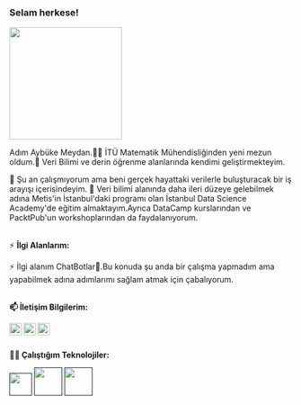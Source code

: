 ### Selam herkese! 

<img src="https://media.giphy.com/media/lIzAEoZEn571u/giphy.gif" width="200px">

Adım Aybüke Meydan.👩‍💻 İTÜ Matematik Mühendisliğinden yeni mezun oldum.🐝 Veri Bilimi ve derin öğrenme alanlarında kendimi geliştirmekteyim.


🔭 Şu an çalışmıyorum ama beni gerçek hayattaki verilerle buluşturacak bir iş arayışı içerisindeyim.
🌱 Veri bilimi alanında daha ileri düzeye gelebilmek adına Metis'in İstanbul'daki programı olan İstanbul Data Science Academy'de eğitim almaktayım.Ayrıca DataCamp kurslarından ve PacktPub'un workshoplarından da faydalanıyorum.


<br/>⚡ **İlgi Alanlarım:** <br/>

⚡ İlgi alanım ChatBotlar🤖.Bu konuda şu anda bir çalışma yapmadım ama yapabilmek adına adımlarımı sağlam atmak için çabalıyorum.

<br/>**📫 İletişim Bilgilerim:** <br/>

<a href="https://medium.com/@foreverflash95">
  <img align="left" alt="Medium" width="22px" src="https://cdn.jsdelivr.net/npm/simple-icons@v3/icons/medium.svg" />
</a>

<a href="https://www.linkedin.com/in/aybüke-meydan-330363162/">
  <img align="left" alt="Linkedin" width="22px" src="https://cdn.jsdelivr.net/npm/simple-icons@v3/icons/linkedin.svg" />
</a>

<a href="https://twitter.com/aybukemy">
 <img align="left" alt="Twitter" width="22px" src="https://cdn.jsdelivr.net/npm/simple-icons@v3/icons/twitter.svg" />
</a></br>


<br/> **👩‍💻 Çalıştığım Teknolojiler:**

<code><a href="" target="_blank"><img height="40" src="https://www.vectorlogo.zone/logos/python/python-official.svg"></a></code>
<code><a href="" target="_blank"><img height="50" src="https://www.vectorlogo.zone/logos/numpy/numpy-ar21.svg"></a></code>
<code><a href="" target="_blank"><img height="50" src="https://www.vectorlogo.zone/logos/kaggle/kaggle-ar21.svg"></a></code>



<!--
**aybukemeydan/aybukemeydan** is a ✨ _special_ ✨ repository because its `README.md` (this file) appears on your GitHub profile.
-->
